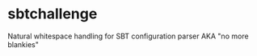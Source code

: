 sbtchallenge
============

Natural whitespace handling for SBT configuration parser AKA "no more blankies"